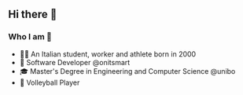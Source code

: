 ## Hi there 👋

### Who I am 🔎
* 👨‍💻 An Italian student, worker and athlete born in 2000
* 💼 Software Developer @onitsmart
* 🎓 Master's Degree in Engineering and Computer Science @unibo
* 🏐 Volleyball Player

<!-- ## 🏆 Some stats -->
<!-- <div align="center"> -->
  
  <!-- [![trophy](https://github-profile-trophy.vercel.app/?username=azammarchi&theme=dracula&row=1)](https://github.com/ryo-ma/github-profile-trophy) -->

  <!-- [![GitHub Streak](https://github-readme-streak-stats.herokuapp.com/?user=andreazammarchi3&theme=dark&date_format=[Y.]n.j)](https://git.io/streak-stats) -->

  <!-- [![Anurag's GitHub stats](https://github-readme-stats.vercel.app/api?username=andreazammarchi3&theme=dracula&bg_color=45,0F2027,203A43,2C5364)](https://github.com/anuraghazra/github-readme-stats) -->

  <!-- [![Top Langs](https://github-readme-stats.vercel.app/api/top-langs/?username=azammarchi&langs_count=30&theme=dracula&bg_color=135,0F2027,203A43,2C5364&layout=compact)](https://github.com/anuraghazra/github-readme-stats) -->
  
<!-- </div> -->
